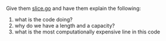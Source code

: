 Give them [slice.go](./slice.go) and have them explain the following:
1. what is the code doing?
2. why do we have a length and a capacity?
3. what is the most computationally expensive line in this code